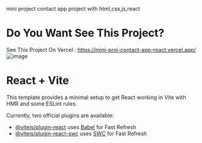 mini project contact app project with html,css,js,react
# Do You Want See This Project?
See This Project On Vercel : https://mini-proj-contact-app-react.vercel.app/
![image](https://github.com/user-attachments/assets/78086b2d-fd14-4064-bdb0-8bc0c5eadd09)

# React + Vite

This template provides a minimal setup to get React working in Vite with HMR and some ESLint rules.

Currently, two official plugins are available:

- [@vitejs/plugin-react](https://github.com/vitejs/vite-plugin-react/blob/main/packages/plugin-react/README.md) uses [Babel](https://babeljs.io/) for Fast Refresh
- [@vitejs/plugin-react-swc](https://github.com/vitejs/vite-plugin-react-swc) uses [SWC](https://swc.rs/) for Fast Refresh
